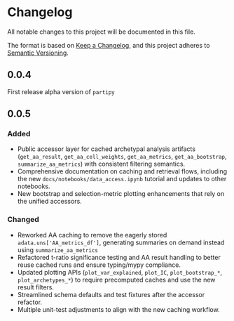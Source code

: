 # Changelog

All notable changes to this project will be documented in this file.

The format is based on [Keep a Changelog][],
and this project adheres to [Semantic Versioning][].

[keep a changelog]: https://keepachangelog.com/en/1.0.0/
[semantic versioning]: https://semver.org/spec/v2.0.0.html

## 0.0.4

First release alpha version of `partipy`

## 0.0.5

### Added
- Public accessor layer for cached archetypal analysis artifacts (`get_aa_result`, `get_aa_cell_weights`, `get_aa_metrics`, `get_aa_bootstrap`, `summarize_aa_metrics`) with consistent filtering semantics.
- Comprehensive documentation on caching and retrieval flows, including the new `docs/notebooks/data_access.ipynb` tutorial and updates to other notebooks.
- New bootstrap and selection-metric plotting enhancements that rely on the unified accessors.

### Changed
- Reworked AA caching to remove the eagerly stored `adata.uns['AA_metrics_df']`, generating summaries on demand instead using `summarize_aa_metrics`
- Refactored t-ratio significance testing and AA result handling to better reuse cached runs and ensure typing/mypy compliance.
- Updated plotting APIs (`plot_var_explained`, `plot_IC`, `plot_bootstrap_*`, `plot_archetypes_*`) to require precomputed caches and use the new result filters.
- Streamlined schema defaults and test fixtures after the accessor refactor.
- Multiple unit-test adjustments to align with the new caching workflow.
